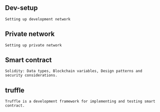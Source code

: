 
## Dev-setup
    
    Setting up development network

## Private network
    
    Setting up private network

## Smart contract
    
    Solidity: Data types, Blockchain variables, Design patterns and security considerations.

## truffle
    
    Truffle is a development framework for implementing and testing smart contract.